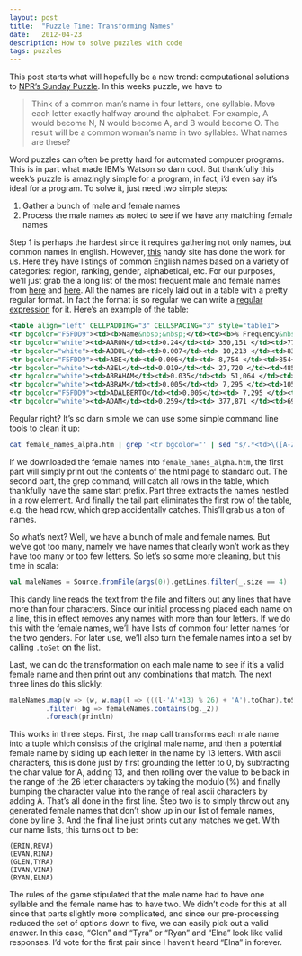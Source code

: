 ```yaml
---
layout: post
title:  "Puzzle Time: Transforming Names"
date:   2012-04-23
description: How to solve puzzles with code
tags: puzzles
---
```


This post starts what will hopefully be a new trend: computational solutions to
[NPR’s Sunday Puzzle](https://www.npr.org/2012/04/22/151120151/a-puzzle-worthy-of-don-draper). In this weeks puzzle, we have to

>  Think of a common man’s name in four letters, one syllable. Move each letter
>  exactly halfway around the alphabet. For example, A would become N, N would
>  become A, and B would become O. The result will be a common woman’s name in
>  two syllables. What names are these?

Word puzzles can often be pretty hard for automated computer programs. This is
in part what made IBM’s Watson so darn cool. But thankfully this week’s puzzle
is amazingly simple for a program, in fact, i’d even say it’s ideal for a
program. To solve it, just need two simple steps:

1.  Gather a bunch of male and female names
1.  Process the male names as noted to see if we have any matching female names

Step 1 is perhaps the hardest since it requires gathering not only names, but
common names in english. However, [this](https://namecensus.com/male_names.htm)
handy site has done the work for us.  Here they have listings of common English
names based on a variety of
categories: region, ranking, gender, alphabetical, etc. For our purposes, we’ll
just grab the a long list of the most frequent male and female names from [here](https://namecensus.com/male_names.htm)
and [here](https://namecensus.com/female_names.htm). All the names are nicely
laid out in a table with a pretty regular format. In fact the format is so
regular we can write a [regular
expression](https://en.wikipedia.org/wiki/Regular_expression) for it. Here’s an
example of the table:

```xml
<table align="left" CELLPADDING="3" CELLSPACING="3" style="table1">
<tr bgcolor="F5FDD9"><td><b>Name&nbsp;&nbsp;</td><td><b>% Frequency&nbsp;&nbsp;</td><td><b>Approx Number&nbsp;&nbsp;</td><td><b>Rank&nbsp;&nbsp;</td></tr>
<tr bgcolor="white"><td>AARON</td><td>0.24</td><td> 350,151 </td><td>77</td></tr>
<tr bgcolor="white"><td>ABDUL</td><td>0.007</td><td> 10,213 </td><td>831</td></tr>
<tr bgcolor="F5FDD9"><td>ABE</td><td>0.006</td><td> 8,754 </td><td>854</td></tr>
<tr bgcolor="white"><td>ABEL</td><td>0.019</td><td> 27,720 </td><td>485</td></tr>
<tr bgcolor="white"><td>ABRAHAM</td><td>0.035</td><td> 51,064 </td><td>347</td></tr>
<tr bgcolor="white"><td>ABRAM</td><td>0.005</td><td> 7,295 </td><td>1053</td></tr>
<tr bgcolor="F5FDD9"><td>ADALBERTO</td><td>0.005</td><td> 7,295 </td><td>1040</td></tr>
<tr bgcolor="white"><td>ADAM</td><td>0.259</td><td> 377,871 </td><td>69</td></tr>
```

Regular right? It’s so darn simple we can use some simple command line tools to clean it up:

```sh
cat female_names_alpha.htm | grep '<tr bgcolor="' | sed "s/.*<td>\([A-Z]\+\).*/\1/" | tail -n +2 > female_names.txt
```

If we downloaded the female names into `female_names_alpha.htm`, the first part
will simply print out the contents of the html page to standard out. The second
part, the grep command, will catch all rows in the table, which thankfully have
the same start prefix. Part three extracts the names nestled in a row element.
And finally the tail part eliminates the first row of the table, e.g. the head
row, which grep accidentally catches. This’ll grab us a ton of names.

So what’s next? Well, we have a bunch of male and female names. But we’ve got
too many, namely we have names that clearly won’t work as they have too many or
too few letters. So let’s so some more cleaning, but this time in scala:

```scala
val maleNames = Source.fromFile(args(0)).getLines.filter(_.size == 4)
```

This dandy line reads the text from the file and filters out any lines that
have more than four characters. Since our initial processing placed each name
on a line, this in effect removes any names with more than four letters. If we
do this with the female names, we’ll have lists of common four letter names for
the two genders. For later use, we’ll also turn the female names into a set by
calling `.toSet` on the list.

Last, we can do the transformation on each male name to see if it’s a valid female name and then print out any combinations that match. The next three lines do this slickly:

```scala
maleNames.map(w => (w, w.map(l => (((l-'A'+13) % 26) + 'A').toChar).toString))
         .filter( bg => femaleNames.contains(bg._2))
         .foreach(println)
```

This works in three steps. First, the map call transforms each male name into a
tuple which consists of the original male name, and then a potential female
name by sliding up each letter in the name by 13 letters. With ascii
characters, this is done just by first grounding the letter to 0, by
subtracting the char value for A, adding 13, and then rolling over the value to
be back in the range of the 26 letter characters by taking the modulo (%) and
finally bumping the character value into the range of real ascii characters by
adding A. That’s all done in the first line. Step two is to simply throw out
any generated female names that don’t show up in our list of female names, done
by line 3. And the final line just prints out any matches we get. With our name
lists, this turns out to be:

```
(ERIN,REVA)
(EVAN,RINA)
(GLEN,TYRA)
(IVAN,VINA)
(RYAN,ELNA)
```

The rules of the game stipulated that the male name had to have one syllable
and the female name has to have two. We didn’t code for this at all since that
parts slightly more complicated, and since our pre-processing reduced the set
of options down to five, we can easily pick out a valid answer. In this case,
“Glen” and “Tyra” or “Ryan” and “Elna” look like valid responses. I’d vote for
the first pair since I haven’t heard “Elna” in forever.
